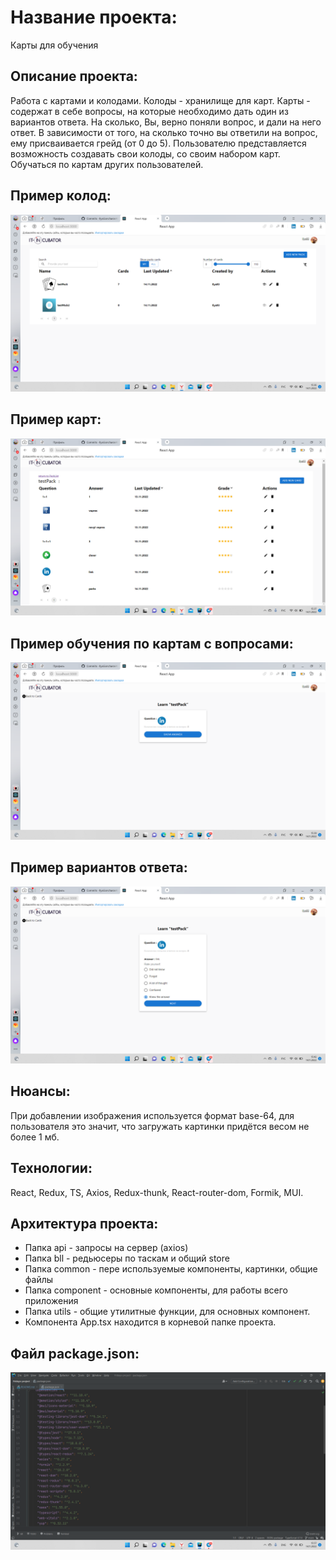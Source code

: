 # Название проекта:

Карты для обучения

## Описание проекта:

Работа с картами и колодами. Колоды - хранилище для карт.
Карты - содержат в себе вопросы, на которые необходимо дать один из вариантов ответа.
На сколько, Вы, верно поняли вопрос, и дали на него ответ.
В зависимости от того, на сколько точно вы ответили на вопрос, ему присваивается грейд (от 0 до 5).
Пользователю представляется возможность создавать свои колоды, со своим набором карт. 
Обучаться по картам других пользователей. 

## Пример колод:
![img_1.png](img_1.png)
## Пример карт:
![img_2.png](img_2.png)
## Пример обучения по картам с вопросами:
![img_3.png](img_3.png)
## Пример вариантов ответа:
![img_4.png](img_4.png)

## Нюансы:
При добавлении изображения используется формат base-64, для пользователя это значит, 
что загружать картинки придётся весом не более 1 мб.

## Технологии:
React, Redux, TS, Axios, Redux-thunk, React-router-dom, Formik, MUI.

## Архитектура проекта:
<ul>
<li>Папка api - запросы на сервер (axios)</li>
<li>Папка bll - редьюсеры по таскам и общий store</li>
<li>Папка common - пере используемые компоненты, картинки, общие файлы</li>
<li>Папка component - основные компоненты, для работы всего приложения</li>
<li>Папка utils - общие утилитные функции, для основных компонент.</li>
<li>Компонента App.tsx находится в корневой папке проекта.</li>
</ul>

## Файл package.json:
![img.png](img.png)





